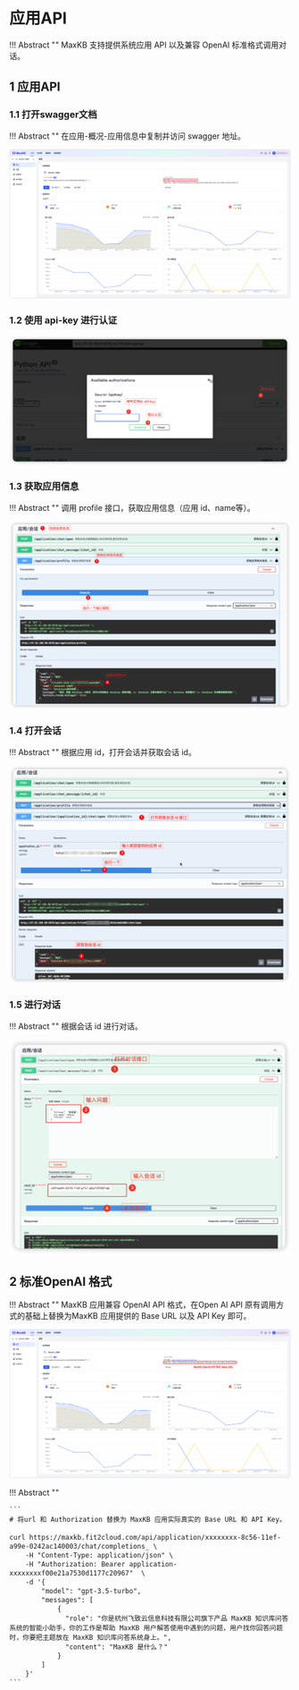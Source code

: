 # 应用API

!!! Abstract ""
    MaxKB 支持提供系统应用 API 以及兼容 OpenAI 标准格式调用对话。

## 1 应用API

### 1.1 打开swagger文档

!!! Abstract ""
    在应用-概况-应用信息中复制并访问 swagger 地址。

![API doc](../img/dev/app_swaagger.png)

### 1.2 使用 api-key 进行认证
  
![APIKEY](../img/FAQ/apikey.png)

### 1.3 获取应用信息

!!! Abstract ""
    调用 profile 接口，获取应用信息（应用 id、name等）。
  
![ profile](../img/FAQ/profile.png)

### 1.4 打开会话

!!! Abstract ""
    根据应用 id，打开会话并获取会话 id。

![appid](../img/FAQ/appid.png)

### 1.5 进行对话

!!! Abstract ""
    根据会话 id 进行对话。

![chatid](../img/FAQ/chatid.png)

## 2 标准OpenAI 格式

!!! Abstract ""
    MaxKB 应用兼容 OpenAI API 格式，在Open AI API 原有调用方式的基础上替换为MaxKB 应用提供的 Base URL 以及 API Key 即可。

![API doc](../img/dev/openai_baseurl.png)

!!! Abstract ""

    ```
    # 将url 和 Authorization 替换为 MaxKB 应用实际真实的 Base URL 和 API Key。

    curl https://maxkb.fit2cloud.com/api/application/xxxxxxxx-8c56-11ef-a99e-0242ac140003/chat/completions_ \
        -H "Content-Type: application/json" \
        -H "Authorization: Bearer application-xxxxxxxxf00e21a7530d1177c20967"  \
        -d '{
            "model": "gpt-3.5-turbo",
            "messages": [
                {
                  "role": "你是杭州飞致云信息科技有限公司旗下产品 MaxKB 知识库问答系统的智能小助手，你的工作是帮助 MaxKB 用户解答使用中遇到的问题，用户找你回答问题时，你要把主题放在 MaxKB 知识库问答系统身上。",
                  "content": "MaxKB 是什么？"
                }
            ]
        }'
    ```


